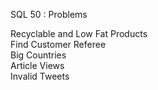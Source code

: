 SQL 50 : Problems

Recyclable and Low Fat Products <br /> 
Find Customer Referee <br /> 
Big Countries <br /> 
Article Views  <br /> 
Invalid Tweets <br /> 
